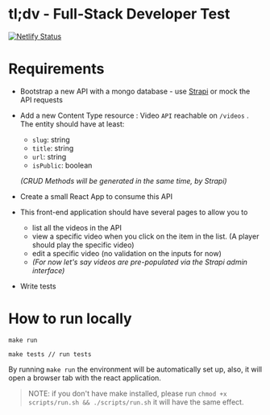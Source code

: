 # tl;dv - Full-Stack Developer Test

[![Netlify Status](https://api.netlify.com/api/v1/badges/4f3a767c-489e-4744-be4c-b1d2bbaf8726/deploy-status)](https://app.netlify.com/sites/elegant-concha-fd3500/deploys)

# Requirements

- Bootstrap a new API with a mongo database - use [Strapi](https://strapi.io/) or mock the API requests
- Add a new Content Type resource : Video `API` reachable on `/videos` . The entity should have at least:
    - `slug`: string
    - `title`: string
    - `url`: string
    - `isPublic`: boolean
    
     *(CRUD Methods will be generated in the same time, by Strapi)*
    
- Create a small React App to consume this API
- This front-end application should have several pages to allow you to
    - list all the videos in the API
    - view a specific video when you click on the item in the list. (A player should play the specific video)
    - edit a specific video (no validation on the inputs for now)
    - *(For now let's say videos are pre-populated via the Strapi admin interface)*
- Write tests

# How to run locally 

```
make run

make tests // run tests
```

By running `make run` the environment will be automatically set up, also, it will open a browser tab with the react application.

> NOTE: if you don't have make installed, please run `chmod +x scripts/run.sh && ./scripts/run.sh` it will have the same effect.

